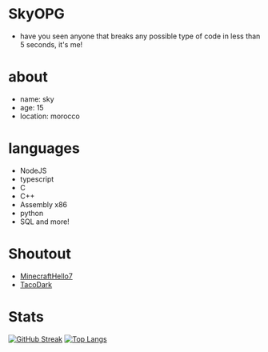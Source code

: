 # SkyOPG
- have you seen anyone that breaks any possible type of code in less than 5 seconds, it's me!
# about
- name: sky
- age: 15 
- location: morocco
# languages
- NodeJS
- typescript
- C
- C++
- Assembly x86
- python 
- SQL and more!
# Shoutout
- [MinecraftHello7](https://github.com/Minecrafthello7)
- [TacoDark](https://github.com/TacoDark)
# Stats
[![GitHub Streak](https://streak-stats.demolab.com?user=SkyOPG&theme=onedark&hide_border=true)](https://git.io/streak-stats)
[![Top Langs](https://github-readme-stats.vercel.app/api/top-langs/?username=SkyOPG&theme=cobalt)](https://github.com/anuraghazra/github-readme-stats)
